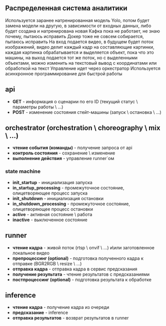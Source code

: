 ## Распределенная система аналитики

Используется заранее натренированная модель Yolo, потом будет замена модели на другую, в зависимости от входных данных, либо будет создана и натренирована новая
Кафка пока не работает, не знаю почему, пытаюсь исправить
Докер тоже не совсем собирается, пытаюсь исправить
На вход подается видео, в будущем будет поток изображений, видео делит каждый кадр на составляющие картинки, каждая картинка обрабатывается и выделяется объект, пока что это машины, на выход подается тот же поток, но с выделенными объектами, можно изменить на текстовый вывод с координатами или обработкой на текст
Управление идет через оркестратор
Используется асинхронное программирование для быстрой работы


## api
- **GET** - информация о сценарии по его ID (текущий статус \ параметры работы \ ...)
- **POST** - изменение состояния стейт-машины (запуск \ остановка \ ...)

## orchestrator (orchestration \ choreography \ mix \ ...)
- **чтение события (команды)** - получение запроса от api
- **контроль состояния** - сохранение \ изменение
- **выполнение действия** - управление runner`ом

### state machine
- **init_startup** - инициализация запуска
- **in_startup_processing** - промежуточное состояние, олицетворяющее процесс запуска
- **init_shutdown** - инициализация остановки
- **in_shutdown_processing** - промежуточное состояние, олицетворяющее процесс остановки
- **active** - активная состояние \ работа 
- **inactive** - выключенное состояние

## runner
- **чтение кадра** - живой поток (rtsp \ onvif \ ...) и\или заготовленное локальное видео
- **препроцессинг (optional)** - подготовка полученного кадра к отправке (BGR2RGB \ resize \ ...)
- **отправка кадра** - отправка кадра в сервис предсказания
- **получение результата** - чтение результатов с предсказаниями
- **постпроцессинг (optional)** - подготовка результата к обработке

## inference
- **чтение кадра** - получение кадра из очереди
- **предсказание** - inference
- **отправка результатов** - возврат результатов в runner

